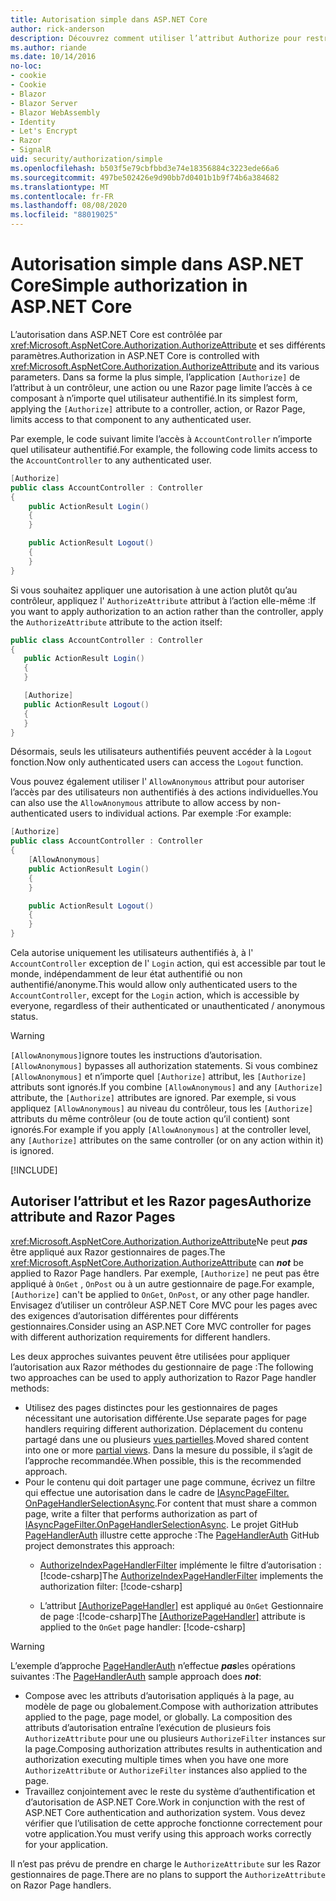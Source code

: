 ```yaml
---
title: Autorisation simple dans ASP.NET Core
author: rick-anderson
description: Découvrez comment utiliser l’attribut Authorize pour restreindre l’accès aux contrôleurs et aux actions de ASP.NET Core.
ms.author: riande
ms.date: 10/14/2016
no-loc:
- cookie
- Cookie
- Blazor
- Blazor Server
- Blazor WebAssembly
- Identity
- Let's Encrypt
- Razor
- SignalR
uid: security/authorization/simple
ms.openlocfilehash: b503f5e79cbfbbd3e74e18356884c3223ede66a6
ms.sourcegitcommit: 497be502426e9d90bb7d0401b1b9f74b6a384682
ms.translationtype: MT
ms.contentlocale: fr-FR
ms.lasthandoff: 08/08/2020
ms.locfileid: "88019025"
---
```

# <a name="simple-authorization-in-aspnet-core"></a><span data-ttu-id="61a05-103">Autorisation simple dans ASP.NET Core</span><span class="sxs-lookup"><span data-stu-id="61a05-103">Simple authorization in ASP.NET Core</span></span>

<a name="security-authorization-simple"></a>

<span data-ttu-id="61a05-104">L’autorisation dans ASP.NET Core est contrôlée par <xref:Microsoft.AspNetCore.Authorization.AuthorizeAttribute> et ses différents paramètres.</span><span class="sxs-lookup"><span data-stu-id="61a05-104">Authorization in ASP.NET Core is controlled with <xref:Microsoft.AspNetCore.Authorization.AuthorizeAttribute> and its various parameters.</span></span> <span data-ttu-id="61a05-105">Dans sa forme la plus simple, l’application `[Authorize]` de l’attribut à un contrôleur, une action ou une Razor page limite l’accès à ce composant à n’importe quel utilisateur authentifié.</span><span class="sxs-lookup"><span data-stu-id="61a05-105">In its simplest form, applying the `[Authorize]` attribute to a controller, action, or Razor Page, limits access to that component to any authenticated user.</span></span>

<span data-ttu-id="61a05-106">Par exemple, le code suivant limite l’accès à `AccountController` n’importe quel utilisateur authentifié.</span><span class="sxs-lookup"><span data-stu-id="61a05-106">For example, the following code limits access to the `AccountController` to any authenticated user.</span></span>

```csharp
[Authorize]
public class AccountController : Controller
{
    public ActionResult Login()
    {
    }

    public ActionResult Logout()
    {
    }
}
```

<span data-ttu-id="61a05-107">Si vous souhaitez appliquer une autorisation à une action plutôt qu’au contrôleur, appliquez l' `AuthorizeAttribute` attribut à l’action elle-même :</span><span class="sxs-lookup"><span data-stu-id="61a05-107">If you want to apply authorization to an action rather than the controller, apply the `AuthorizeAttribute` attribute to the action itself:</span></span>

```csharp
public class AccountController : Controller
{
   public ActionResult Login()
   {
   }

   [Authorize]
   public ActionResult Logout()
   {
   }
}
```

<span data-ttu-id="61a05-108">Désormais, seuls les utilisateurs authentifiés peuvent accéder à la `Logout` fonction.</span><span class="sxs-lookup"><span data-stu-id="61a05-108">Now only authenticated users can access the `Logout` function.</span></span>

<span data-ttu-id="61a05-109">Vous pouvez également utiliser l' `AllowAnonymous` attribut pour autoriser l’accès par des utilisateurs non authentifiés à des actions individuelles.</span><span class="sxs-lookup"><span data-stu-id="61a05-109">You can also use the `AllowAnonymous` attribute to allow access by non-authenticated users to individual actions.</span></span> <span data-ttu-id="61a05-110">Par exemple :</span><span class="sxs-lookup"><span data-stu-id="61a05-110">For example:</span></span>

```csharp
[Authorize]
public class AccountController : Controller
{
    [AllowAnonymous]
    public ActionResult Login()
    {
    }

    public ActionResult Logout()
    {
    }
}
```

<span data-ttu-id="61a05-111">Cela autorise uniquement les utilisateurs authentifiés à, à l' `AccountController` exception de l' `Login` action, qui est accessible par tout le monde, indépendamment de leur état authentifié ou non authentifié/anonyme.</span><span class="sxs-lookup"><span data-stu-id="61a05-111">This would allow only authenticated users to the `AccountController`, except for the `Login` action, which is accessible by everyone, regardless of their authenticated or unauthenticated / anonymous status.</span></span>

> [!WARNING]
> <span data-ttu-id="61a05-112">`[AllowAnonymous]`ignore toutes les instructions d’autorisation.</span><span class="sxs-lookup"><span data-stu-id="61a05-112">`[AllowAnonymous]` bypasses all authorization statements.</span></span> <span data-ttu-id="61a05-113">Si vous combinez `[AllowAnonymous]` et n’importe quel `[Authorize]` attribut, les `[Authorize]` attributs sont ignorés.</span><span class="sxs-lookup"><span data-stu-id="61a05-113">If you combine `[AllowAnonymous]` and any `[Authorize]` attribute, the `[Authorize]` attributes are ignored.</span></span> <span data-ttu-id="61a05-114">Par exemple, si vous appliquez `[AllowAnonymous]` au niveau du contrôleur, tous les `[Authorize]` attributs du même contrôleur (ou de toute action qu’il contient) sont ignorés.</span><span class="sxs-lookup"><span data-stu-id="61a05-114">For example if you apply `[AllowAnonymous]` at the controller level, any `[Authorize]` attributes on the same controller (or on any action within it) is ignored.</span></span>

[!INCLUDE[](~/includes/requireAuth.md)]

<a name="aarp"></a>

## <a name="authorize-attribute-and-no-locrazor-pages"></a><span data-ttu-id="61a05-115">Autoriser l’attribut et les Razor pages</span><span class="sxs-lookup"><span data-stu-id="61a05-115">Authorize attribute and Razor Pages</span></span>

<span data-ttu-id="61a05-116"><xref:Microsoft.AspNetCore.Authorization.AuthorizeAttribute>Ne peut ***pas*** être appliqué aux Razor gestionnaires de pages.</span><span class="sxs-lookup"><span data-stu-id="61a05-116">The <xref:Microsoft.AspNetCore.Authorization.AuthorizeAttribute> can ***not*** be applied to Razor Page handlers.</span></span> <span data-ttu-id="61a05-117">Par exemple, `[Authorize]` ne peut pas être appliqué à `OnGet` , `OnPost` ou à un autre gestionnaire de page.</span><span class="sxs-lookup"><span data-stu-id="61a05-117">For example, `[Authorize]` can't be applied to `OnGet`, `OnPost`, or any other page handler.</span></span> <span data-ttu-id="61a05-118">Envisagez d’utiliser un contrôleur ASP.NET Core MVC pour les pages avec des exigences d’autorisation différentes pour différents gestionnaires.</span><span class="sxs-lookup"><span data-stu-id="61a05-118">Consider using an ASP.NET Core MVC controller for pages with different authorization requirements for different handlers.</span></span>

<span data-ttu-id="61a05-119">Les deux approches suivantes peuvent être utilisées pour appliquer l’autorisation aux Razor méthodes du gestionnaire de page :</span><span class="sxs-lookup"><span data-stu-id="61a05-119">The following two approaches can be used to apply authorization to Razor Page handler methods:</span></span>

* <span data-ttu-id="61a05-120">Utilisez des pages distinctes pour les gestionnaires de pages nécessitant une autorisation différente.</span><span class="sxs-lookup"><span data-stu-id="61a05-120">Use separate pages for page handlers requiring different authorization.</span></span> <span data-ttu-id="61a05-121">Déplacement du contenu partagé dans une ou plusieurs [vues partielles](xref:mvc/views/partial).</span><span class="sxs-lookup"><span data-stu-id="61a05-121">Moved shared content into one or more [partial views](xref:mvc/views/partial).</span></span> <span data-ttu-id="61a05-122">Dans la mesure du possible, il s’agit de l’approche recommandée.</span><span class="sxs-lookup"><span data-stu-id="61a05-122">When possible, this is the recommended approach.</span></span>
* <span data-ttu-id="61a05-123">Pour le contenu qui doit partager une page commune, écrivez un filtre qui effectue une autorisation dans le cadre de [IAsyncPageFilter. OnPageHandlerSelectionAsync](xref:Microsoft.AspNetCore.Mvc.Filters.IAsyncPageFilter.OnPageHandlerSelectionAsync%2A).</span><span class="sxs-lookup"><span data-stu-id="61a05-123">For content that must share a common page, write a filter that performs authorization as part of [IAsyncPageFilter.OnPageHandlerSelectionAsync](xref:Microsoft.AspNetCore.Mvc.Filters.IAsyncPageFilter.OnPageHandlerSelectionAsync%2A).</span></span> <span data-ttu-id="61a05-124">Le projet GitHub [PageHandlerAuth](https://github.com/dotnet/AspNetCore.Docs/tree/master/aspnetcore/security/authorization/simple/samples/3.1/PageHandlerAuth) illustre cette approche :</span><span class="sxs-lookup"><span data-stu-id="61a05-124">The [PageHandlerAuth](https://github.com/dotnet/AspNetCore.Docs/tree/master/aspnetcore/security/authorization/simple/samples/3.1/PageHandlerAuth) GitHub project demonstrates this approach:</span></span>
  * <span data-ttu-id="61a05-125">[AuthorizeIndexPageHandlerFilter](https://github.com/dotnet/AspNetCore.Docs/blob/master/aspnetcore/security/authorization/simple/samples/3.1/PageHandlerAuth/AuthorizeIndexPageHandlerFilter.cs) implémente le filtre d’autorisation :[!code-csharp[](~/security/authorization/simple/samples/3.1/PageHandlerAuth/Pages/Index.cshtml.cs?name=snippet)]</span><span class="sxs-lookup"><span data-stu-id="61a05-125">The [AuthorizeIndexPageHandlerFilter](https://github.com/dotnet/AspNetCore.Docs/blob/master/aspnetcore/security/authorization/simple/samples/3.1/PageHandlerAuth/AuthorizeIndexPageHandlerFilter.cs) implements the authorization filter: [!code-csharp[](~/security/authorization/simple/samples/3.1/PageHandlerAuth/Pages/Index.cshtml.cs?name=snippet)]</span></span>

  * <span data-ttu-id="61a05-126">L’attribut [[AuthorizePageHandler]](https://github.com/dotnet/AspNetCore.Docs/tree/master/aspnetcore/security/authorization/simple/samples/3.1/PageHandlerAuth/Pages/Index.cshtml.cs#L16) est appliqué au `OnGet` Gestionnaire de page :[!code-csharp[](~/security/authorization/simple/samples/3.1/PageHandlerAuth/AuthorizeIndexPageHandlerFilter.cs?name=snippet)]</span><span class="sxs-lookup"><span data-stu-id="61a05-126">The [[AuthorizePageHandler]](https://github.com/dotnet/AspNetCore.Docs/tree/master/aspnetcore/security/authorization/simple/samples/3.1/PageHandlerAuth/Pages/Index.cshtml.cs#L16) attribute is applied to the `OnGet` page handler: [!code-csharp[](~/security/authorization/simple/samples/3.1/PageHandlerAuth/AuthorizeIndexPageHandlerFilter.cs?name=snippet)]</span></span>

> [!WARNING]
> <span data-ttu-id="61a05-127">L’exemple d’approche [PageHandlerAuth](https://github.com/pranavkm/PageHandlerAuth) n’effectue ***pas***les opérations suivantes :</span><span class="sxs-lookup"><span data-stu-id="61a05-127">The [PageHandlerAuth](https://github.com/pranavkm/PageHandlerAuth) sample approach does ***not***:</span></span>
> * <span data-ttu-id="61a05-128">Compose avec les attributs d’autorisation appliqués à la page, au modèle de page ou globalement.</span><span class="sxs-lookup"><span data-stu-id="61a05-128">Compose with authorization attributes applied to the page, page model, or globally.</span></span> <span data-ttu-id="61a05-129">La composition des attributs d’autorisation entraîne l’exécution de plusieurs fois `AuthorizeAttribute` pour une ou plusieurs `AuthorizeFilter` instances sur la page.</span><span class="sxs-lookup"><span data-stu-id="61a05-129">Composing authorization attributes results in authentication and authorization executing multiple times when you have one more `AuthorizeAttribute` or `AuthorizeFilter` instances also applied to the page.</span></span>
> * <span data-ttu-id="61a05-130">Travaillez conjointement avec le reste du système d’authentification et d’autorisation de ASP.NET Core.</span><span class="sxs-lookup"><span data-stu-id="61a05-130">Work in conjunction with the rest of ASP.NET Core authentication and authorization system.</span></span> <span data-ttu-id="61a05-131">Vous devez vérifier que l’utilisation de cette approche fonctionne correctement pour votre application.</span><span class="sxs-lookup"><span data-stu-id="61a05-131">You must verify using this approach works correctly for your application.</span></span>

<span data-ttu-id="61a05-132">Il n’est pas prévu de prendre en charge le `AuthorizeAttribute` sur les Razor gestionnaires de page.</span><span class="sxs-lookup"><span data-stu-id="61a05-132">There are no plans to support the `AuthorizeAttribute` on Razor Page handlers.</span></span> 
